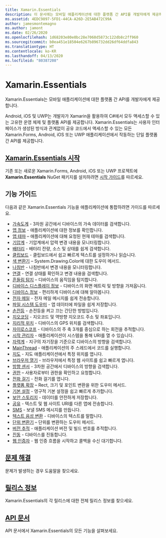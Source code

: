 ```yaml
---
title: Xamarin.Essentials
description: 이 문서에는 모바일 애플리케이션에 대한 플랫폼 간 API를 개발자에게 제공하는 Xamarin.Essentials를 설명하는 다양한 가이드에 대한 링크가 들어 있습니다.
ms.assetid: 4EDC9897-5FD1-44CA-A26D-2E5AB472C99A
author: jamesmontemagno
ms.author: jamont
ms.date: 02/26/2020
ms.openlocfilehash: 1d68203e80e0bc28e7060d5873c122db8c2ff960
ms.sourcegitcommit: b0ea451e18504e6267b896732dd26df64ddfa843
ms.translationtype: HT
ms.contentlocale: ko-KR
ms.lasthandoff: 04/13/2020
ms.locfileid: "80387208"
---
```

# <a name="xamarinessentials"></a>Xamarin.Essentials

Xamarin.Essentials는 모바일 애플리케이션에 대한 플랫폼 간 API를 개발자에게 제공합니다.

Android, iOS 및 UWP는 개발자가 Xamarin을 활용하여 C#에서 모두 액세스할 수 있는 고유한 운영 체제 및 플랫폼 API를 제공합니다. Xamarin.Essentials는 사용자 인터페이스가 생성된 방식과 관계없이 공유 코드에서 액세스할 수 있는 모든 Xamarin.Forms, Android, iOS 또는 UWP 애플리케이션에서 작동하는 단일 플랫폼 간 API를 제공합니다.

## <a name="get-started-with-xamarinessentials"></a>[Xamarin.Essentials 시작](get-started.md?context=xamarin/xamarin-forms)

기존 또는 새로운 Xamarin.Forms, Android, iOS 또는 UWP 프로젝트에 **Xamarin.Essentials** NuGet 패키지를 설치하려면 [시작 가이드](get-started.md)를 따르세요.

## <a name="feature-guides"></a>기능 가이드

다음과 같은 Xamarin.Essentials 기능을 애플리케이션에 통합하려면 가이드를 따르세요.

* [가속도계](accelerometer.md?context=xamarin/xamarin-forms) - 3차원 공간에서 디바이스의 가속 데이터를 검색합니다.
* [앱 정보](app-information.md?context=xamarin/xamarin-forms) - 애플리케이션에 대한 정보를 확인합니다.
* [앱 테마](app-theme.md?context=xamarin/xamarin-forms) – 애플리케이션에 대해 요청된 현재 테마를 검색합니다.
* [기압계](barometer.md?context=xamarin/xamarin-forms) - 기압계에서 압력 변경 내용을 모니터링합니다.
* [배터리](battery.md?context=xamarin/xamarin-forms) - 배터리 잔량, 소스 및 상태를 쉽게 검색합니다.
* [클립보드](clipboard.md?context=xamarin/xamarin-forms) - 클립보드에서 쉽고 빠르게 텍스트를 설정하거나 읽습니다.
* [색 변환기](color-converters.md?context=xamarin/xamarin-forms) – System.Drawing.Color에 대한 도우미 메서드.
* [나침반](compass.md?context=xamarin/xamarin-forms) - 나침반에서 변경 내용을 모니터링합니다.
* [연결](connectivity.md?context=xamarin/xamarin-forms) - 연결 상태를 확인하고 변경 내용을 검색합니다.
* [흔들림 탐지](detect-shake.md?context=xamarin/xamarin-forms) – 디바이스의 움직임을 탐지합니다.
* [디바이스 디스플레이 정보](device-display.md?context=xamarin/xamarin-forms) - 디바이스의 화면 메트릭 및 방향을 가져옵니다.
* [디바이스 정보](device-information.md?context=xamarin/xamarin-forms) - 편리하게 디바이스에 대해 알아봅니다.
* [전자 메일](email.md?context=xamarin/xamarin-forms) - 전자 메일 메시지를 쉽게 전송합니다.
* [파일 시스템 도우미](file-system-helpers.md?context=xamarin/xamarin-forms) - 앱 데이터에 파일을 쉽게 저장합니다.
* [손전등](flashlight.md?context=xamarin/xamarin-forms) - 손전등을 켜고 끄는 간단한 방법입니다.
* [지오코딩](geocoding.md?context=xamarin/xamarin-forms) - 지오코드 및 역방향 지오코드 주소 및 좌표입니다.
* [지리적 위치](geolocation.md?context=xamarin/xamarin-forms) - 디바이스의 GPS 위치를 검색합니다.
* [자이로스코프](gyroscope.md?context=xamarin/xamarin-forms) - 디바이스의 주 축 3개를 중심으로 하는 회전을 추적합니다.
* [시작 관리자](launcher.md?context=xamarin/xamarin-forms) - 애플리케이션이 시스템을 통해 URI를 열 수 있습니다.
* [자력계](magnetometer.md?context=xamarin/xamarin-forms) - 지구의 자기장을 기준으로 디바이스의 방향을 검색합니다.
* [MainThread](main-thread.md?content=xamarin/xamarin-forms) - 애플리케이션의 주 스레드에서 코드를 실행합니다.
* [지도](maps.md?content=xamarin/xamarin-forms) - 지도 애플리케이션에서 특정 위치를 엽니다.
* [브라우저 열기](open-browser.md?context=xamarin/xamarin-forms) - 브라우저에서 특정 웹 사이트를 쉽고 빠르게 엽니다.
* [방향 센서](orientation-sensor.md?context=xamarin/xamarin-forms) - 3차원 공간에서 디바이스의 방향을 검색합니다.
* [권한](permissions.md?context=xamarin/xamarin-forms) – 사용자로부터 권한을 확인하고 요청합니다.
* [전화 걸기](phone-dialer.md?context=xamarin/xamarin-forms) - 전화 걸기를 엽니다.
* [플랫폼 확장](platform-extensions.md?context=xamarin/xamarin-forms) – Rect, 크기 및 포인트 변환을 위한 도우미 메서드.
* [기본 설정](preferences.md?context=xamarin/xamarin-forms) - 영구적 기본 설정을 쉽고 빠르게 추가합니다.
* [보안 스토리지](secure-storage.md?context=xamarin/xamarin-forms) - 데이터를 안전하게 저장합니다.
* [공유](share.md?context=xamarin/xamarin-forms) - 텍스트 및 웹 사이트 URI를 다른 앱에 전송합니다.
* [SMS](sms.md?context=xamarin/xamarin-forms) - 보낼 SMS 메시지를 만듭니다.
* [텍스트 음성 변환](text-to-speech.md?context=xamarin/xamarin-forms) - 디바이스의 텍스트를 말합니다.
* [단위 변환기](unit-converters.md?context=xamarin/xamarin-forms) – 단위를 변환하는 도우미 메서드.
* [버전 추적](version-tracking.md?context=xamarin/xamarin-forms) - 애플리케이션 버전 및 빌드 번호를 추적합니다.
* [진동](vibrate.md?context=xamarin/xamarin-forms) - 디바이스를 진동합니다.
* [웹 인증자](web-authenticator.md?context=xamarin/xamarin-forms) - 웹 인증 흐름을 시작하고 콜백을 수신 대기합니다.

## <a name="troubleshooting"></a>[문제 해결](troubleshooting.md?context=xamarin/xamarin-forms)

문제가 발생하는 경우 도움말을 찾으세요.

## <a name="release-notes"></a>[릴리스 정보](https://docs.microsoft.com/xamarin/essentials/release-notes/)

Xamarin.Essentials의 각 릴리스에 대한 전체 릴리스 정보를 찾으세요.

## <a name="api-documentation"></a>[API 문서](xref:Xamarin.Essentials)

API 문서에서 Xamarin.Essentials의 모든 기능을 살펴보세요.
